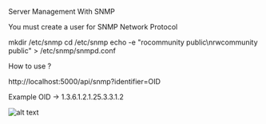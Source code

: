 Server Management With SNMP

You must create a user for SNMP Network Protocol

mkdir /etc/snmp
cd /etc/snmp
echo -e  "rocommunity public\nrwcommunity public" > /etc/snmp/snmpd.conf

How to use ?

http://localhost:5000/api/snmp?identifier=OID

Example OID -> 1.3.6.1.2.1.25.3.3.1.2

![alt text](https://media-s3.paessler.com/kb/2017/653-OID+tree.png)
